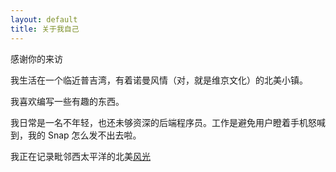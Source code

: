 ```yaml
---
layout: default
title: 关于我自己
---
```


感谢你的来访

我生活在一个临近普吉湾，有着诺曼风情（对，就是维京文化）的北美小镇。

我喜欢编写一些有趣的东西。

我日常是一名不年轻，也还未够资深的后端程序员。工作是避免用户瞪着手机怒喊到，我的 Snap 怎么发不出去啦。

我正在记录毗邻西太平洋的北美[风光](https://500px.com/p/ydotzhou)
